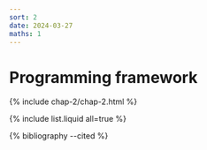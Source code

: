 ```yaml
---
sort: 2
date: 2024-03-27
maths: 1
---
```


# Programming framework

{% include chap-2/chap-2.html %}

{% include list.liquid all=true %}

{% bibliography --cited %}
